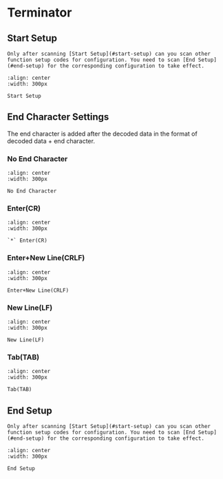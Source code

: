 # Terminator

## Start Setup
```{note}
Only after scanning [Start Setup](#start-setup) can you scan other function setup codes for configuration. You need to scan [End Setup](#end-setup) for the corresponding configuration to take effect.
```

```{figure} ../../media/23SETUPE1.png
:align: center
:width: 300px

Start Setup
```
## End Character Settings
The end character is added after the decoded data in the format of decoded data + end character.


### No End Character

```{figure} ../../media/40CANCEL_STOPTEXT.png
:align: center
:width: 300px

No End Character
```


### Enter(CR)

```{figure} ../../media/40ADDENTER.png
:align: center
:width: 300px

`*` Enter(CR)
```


### Enter+New Line(CRLF)

```{figure} ../../media/40ADD_ENTER_NEWLINE.png
:align: center
:width: 300px

Enter+New Line(CRLF)
```

### New Line(LF)

```{figure} ../../media/40ADD_NEWLINE.png
:align: center
:width: 300px

New Line(LF)
```


### Tab(TAB)

```{figure} ../../media/40ADD_TAB1.png
:align: center
:width: 300px

Tab(TAB)
```


## End Setup
```{note}
Only after scanning [Start Setup](#start-setup) can you scan other function setup codes for configuration. You need to scan [End Setup](#end-setup) for the corresponding configuration to take effect.
```

```{figure} ../../media/23SETUPE0.png
:align: center
:width: 300px

End Setup
```